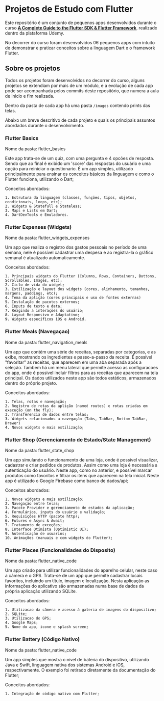 # Projetos de Estudo com Flutter
Este repositório é um conjunto de pequenos apps desenvolvidos durante o curso [**A Complete Guide to the Flutter SDK & Flutter Framework**](https://www.udemy.com/share/1013o4BEccdllXR3o=/), realizado dentro da plataforma Udemy. 

No decorrer do curso foram desenvolvidos 06 pequenos apps com intuito de demonstrar e praticar conceitos sobre a linguagem Dart e o framework Flutter.

## Sobre os projetos
Todos os projetos foram desenvolvidos no decorrer do curso, alguns projetos se extendiam por mais de um módulo, e a evolução de cada app pode ser acompanhada pelos commits deste repositório, que numera a aula de inicio e fim realizada. 

Dentro da pasta de cada app há uma pasta ```/images``` contendo prints das telas.

Abaixo um breve descritivo de cada projeto e quais os principais assuntos abordados durante o desenvolvimento.

### Flutter Basics
  Nome da pasta: flutter_basics
  
  Este app trata-se de um quiz, com uma pergunta e 4 opcões de resposta. Sendo que ao final é exibido um 'score' das respostas do usuário e uma opção para reiniciar o questionario. É um app simples, utilizado principalmente para ensinar os conceitos básicos da linguagem e como o Flutter funciona, utilizando o Dart;
  
  Conceitos abordados:
  
    1. Estrutura da linguagem (classes, funções, tipos, objetos, condicionais, loops, etc);
    2. Widgets & Statefull e Stateless;
    3. Maps e Lists em Dart;
    4. DartDevTools e Emuladores.

### Flutter Expenses (Widgets)
  Nome da pasta: flutter_widgets_expenses
  
  Um app que realiza o registro dos gastos pessoais no período de uma semana, nele é possível cadastrar uma despesa e ao registra-la o gráfico semanal é atualizado automaticamente.
  
  Conceitos abordados:
  
    1. Principais widgets do Flutter (Columns, Rows, Containers, Buttons, Scrollables, Images, etc);
    2. Ciclo de vida do widget;
    3. Estilização e layout dos widgets (cores, alinhamento, tamanhos, margens, paddings, etc);
    4. Tema da aplição (cores principais e uso de fontes externas)
    5. Instalação de pacotes externos;
    6. Inputs de texto e data;
    7. Reagindo a interações do usuário;
    8. Layout Responsivo e Adaptativo;
    9. Widgets especificos iOS e Android.
    
### Flutter Meals (Navegaçao)
  Nome da pasta: flutter_navigation_meals
  
  Um app que contém uma série de receitas, separadas por categorias, e as exibe, mostrando os ingredientes e passo-a-passo da receita. É possível "favoritar" as receitas, que aparecem em uma aba separada após a seleção. Tambem há um menu lateral que permite acesso as configuracoes do app, onde é possivel incluir filtros para as receitas que aparecem na tela principal. Os dados utilizados neste app são todos estáticos, armazenados dentro do próprio projeto.
  
  Conceitos abordados:
  
    1. Telas, rotas e navegação;
    2. Registro de rotas da aplição (named routes) e rotas criadas em execução (on the fly);
    3. Transfêrencia de dados entre telas;
    3. Widgets relacionados a navegação (Tabs, TabBar, Bottom TabBar, Drawer)
    4. Novos widgets e mais estilização;
  
### Flutter Shop (Gerenciamento de Estado/State Management)
  Nome da pasta: flutter_state_shop
  
  Um app simulando o funcionamento de uma loja, onde é possível visualizar, cadastrar e criar pedidos de produtos. Assim como uma loja é necessária a autenticação do usuário. Neste app, como no anterior, e possível marcar produtos como favoritos e filtrar os itens que aparecem na tela inicial. Neste app é utilizado o Google Firebase como banco de dados/api;
  
  Conceitos abordados:
  
    1. Novos widgets e mais estilização;
    2. Navegação entre telas;
    3. Pacote Provider e gerenciamento de estados da aplicação;
    4. Formulários, inputs do usuário e validação;
    5. Requisições HTTP (pacote http);
    6. Futures e Async & Await;
    7. Tratamento de exceções;
    8. Interface Otimista (Optimistic UI);
    9. Autenticação de usuarios;
    10. Animações (manuais e com widgets do Flutter);
    
### Flutter Places (Funcionalidades do Disposito)
  Nome da pasta: flutter_native_code
  
  Um app criado para utilizar funcionalidades do aparelho celular, neste caso a câmera e o GPS. Trata-se de um app que permite cadastrar locais favoritos, incluindo um título, imagem e localização. Nesta aplicação as informações do aplicativo são armazenadas numa base de dados da própria aplicação utilizando SQLite.
  
  Conceitos abordados:
  
    1. Utilizacao da câmera e acesso à galeria de imagens do dispositivo;
    2. SQLite;
    3. Utilizacao do GPS;
    4. Google Maps;
    5. Nome do app, icone e splash screen;
  
### Flutter Battery (Código Nativo)
  Nome da pasta: flutter_native_code
  
  Um app simples que mostra o nível de bateria do dispositivo, utilizando Java e Swift, linguagem nativa dos sistemas Android e iOS, respectivamente. O exemplo foi retirado diretamente da documentação do Flutter;
  
  Conceitos abordados:
  
    1. Integração de código nativo com Flutter;
